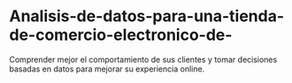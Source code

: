 # Analisis-de-datos-para-una-tienda-de-comercio-electronico-de-
Comprender mejor el comportamiento de sus clientes y tomar decisiones basadas en datos para mejorar su experiencia online.
